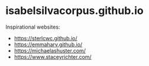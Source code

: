 # isabelsilvacorpus.github.io
Inspirational websites:
- https://sterlcwc.github.io/
- https://emmaharv.github.io/
- https://michaelashuster.com/
- https://www.staceyrichter.com/
